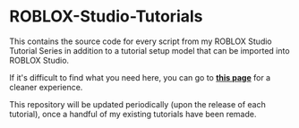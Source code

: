 # ROBLOX-Studio-Tutorials
This contains the source code for every script from my ROBLOX Studio Tutorial Series in addition to a tutorial setup model that can be imported into ROBLOX Studio.

If it's difficult to find what you need here, you can go to **[this page](https://asians-ftw.github.io/ROBLOX-Studio-Tutorials/)** for a cleaner experience.


This repository will be updated periodically (upon the release of each tutorial), once a handful of my existing tutorials have been remade.
